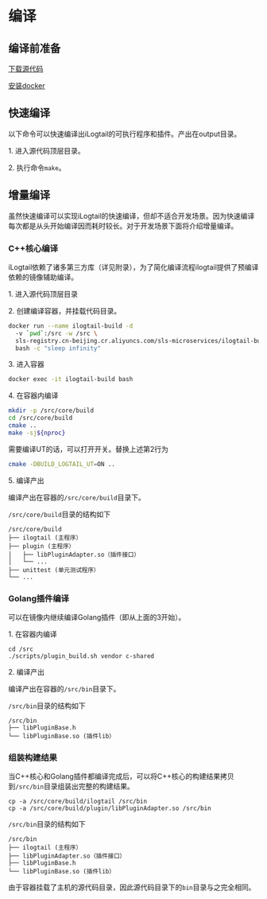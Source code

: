 # 编译

## 编译前准备

[下载源代码](download.md)

[安装docker](https://docs.docker.com/engine/install/)

## 快速编译

以下命令可以快速编译出iLogtail的可执行程序和插件。产出在output目录。

1\. 进入源代码顶层目录。

2\. 执行命令`make`。

## 增量编译

虽然快速编译可以实现iLogtail的快速编译，但却不适合开发场景。因为快速编译每次都是从头开始编译因而耗时较长。对于开发场景下面将介绍增量编译。

### C++核心编译

iLogtail依赖了诸多第三方库（详见附录），为了简化编译流程ilogtail提供了预编译依赖的镜像辅助编译。

1\. 进入源代码顶层目录

2\. 创建编译容器，并挂载代码目录。

```bash
docker run --name ilogtail-build -d
  -v `pwd`:/src -w /src \
  sls-registry.cn-beijing.cr.aliyuncs.com/sls-microservices/ilogtail-build-linux-amd64:latest \
  bash -c "sleep infinity"
```

3\. 进入容器

```bash
docker exec -it ilogtail-build bash
```

4\. 在容器内编译

```bash
mkdir -p /src/core/build
cd /src/core/build
cmake ..
make -sj${nproc}
```

需要编译UT的话，可以打开开关。替换上述第2行为

```bash
cmake -DBUILD_LOGTAIL_UT=ON ..
```

5\. 编译产出

编译产出在容器的`/src/core/build`目录下。

`/src/core/build`目录的结构如下

```
/src/core/build
├── ilogtail (主程序）
├── plugin (主程序）
│   ├── libPluginAdapter.so（插件接口）
│   └── ...
├── unittest (单元测试程序）
└── ...
```

### Golang插件编译

可以在镜像内继续编译Golang插件（即从上面的3开始）。

1\. 在容器内编译

```
cd /src
./scripts/plugin_build.sh vendor c-shared
```

2\. 编译产出

编译产出在容器的`/src/bin`目录下。

`/src/bin`目录的结构如下

```
/src/bin
├── libPluginBase.h
└── libPluginBase.so (插件lib）
```

### 组装构建结果

当C++核心和Golang插件都编译完成后，可以将C++核心的构建结果拷贝到`/src/bin`目录组装出完整的构建结果。

```
cp -a /src/core/build/ilogtail /src/bin
cp -a /src/core/build/plugin/libPluginAdapter.so /src/bin
```

`/src/bin`目录的结构如下

```
/src/bin
├── ilogtail (主程序）
├── libPluginAdapter.so（插件接口）
├── libPluginBase.h
└── libPluginBase.so (插件lib）
```

由于容器挂载了主机的源代码目录，因此源代码目录下的`bin`目录与之完全相同。
